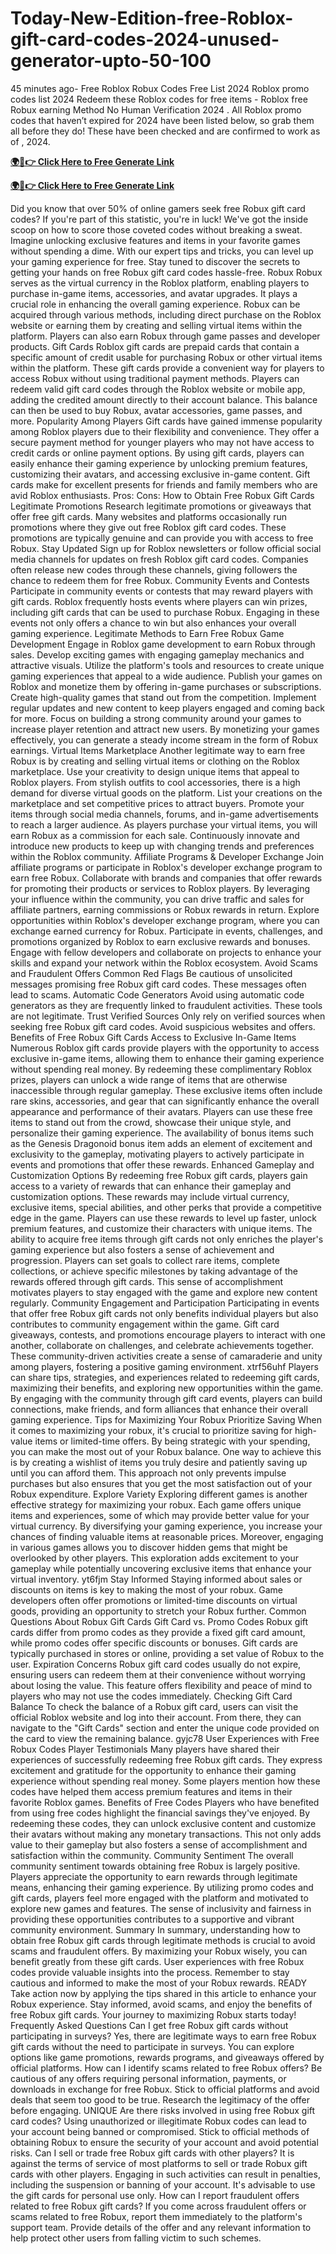 # Today-New-Edition-free-Roblox-gift-card-codes-2024-unused-generator-upto-50-100
45 minutes ago- Free Roblox Robux Codes Free List 2024 Roblox promo codes list 2024 Redeem these Roblox codes for free items - Roblox free Robux earning Method No Human Verification 2024 . All Roblox promo codes that haven’t expired for 2024 have been listed below, so grab them all before they do! These have been checked and are confirmed to work as of , 2024.


**[🌍📱👉 Click Here to Free Generate Link](https://usapre.xyz/all-gift-card)**

**[🌍📱👉 Click Here to Free Generate Link](https://usapre.xyz/all-gift-card)**

Did you know that over 50% of online gamers seek free Robux gift card codes? If you're part of this statistic, you're in luck! We've got the inside scoop on how to score those coveted codes without breaking a sweat. Imagine unlocking exclusive features and items in your favorite games without spending a dime. With our expert tips and tricks, you can level up your gaming experience for free. Stay tuned to discover the secrets to getting your hands on free Robux gift card codes hassle-free.
Robux
Robux serves as the virtual currency in the Roblox platform, enabling players to purchase in-game items, accessories, and avatar upgrades. It plays a crucial role in enhancing the overall gaming experience.
Robux can be acquired through various methods, including direct purchase on the Roblox website or earning them by creating and selling virtual items within the platform. Players can also earn Robux through game passes and developer products.
Gift Cards
Roblox gift cards are prepaid cards that contain a specific amount of credit usable for purchasing Robux or other virtual items within the platform. These gift cards provide a convenient way for players to access Robux without using traditional payment methods.
Players can redeem valid gift card codes through the Roblox website or mobile app, adding the credited amount directly to their account balance. This balance can then be used to buy Robux, avatar accessories, game passes, and more.
Popularity Among Players
Gift cards have gained immense popularity among Roblox players due to their flexibility and convenience. They offer a secure payment method for younger players who may not have access to credit cards or online payment options.
By using gift cards, players can easily enhance their gaming experience by unlocking premium features, customizing their avatars, and accessing exclusive in-game content. Gift cards make for excellent presents for friends and family members who are avid Roblox enthusiasts.
Pros:
Cons:
How to Obtain Free Robux Gift Cards
Legitimate Promotions
Research legitimate promotions or giveaways that offer free gift cards. Many websites and platforms occasionally run promotions where they give out free Roblox gift card codes. These promotions are typically genuine and can provide you with access to free Robux.
Stay Updated
Sign up for Roblox newsletters or follow official social media channels for updates on fresh Roblox gift card codes. Companies often release new codes through these channels, giving followers the chance to redeem them for free Robux.
Community Events and Contests
Participate in community events or contests that may reward players with gift cards. Roblox frequently hosts events where players can win prizes, including gift cards that can be used to purchase Robux. Engaging in these events not only offers a chance to win but also enhances your overall gaming experience.
Legitimate Methods to Earn Free Robux
Game Development
Engage in Roblox game development to earn Robux through sales. Develop exciting games with engaging gameplay mechanics and attractive visuals. Utilize the platform's tools and resources to create unique gaming experiences that appeal to a wide audience. Publish your games on Roblox and monetize them by offering in-game purchases or subscriptions.
Create high-quality games that stand out from the competition. Implement regular updates and new content to keep players engaged and coming back for more. Focus on building a strong community around your games to increase player retention and attract new users. By monetizing your games effectively, you can generate a steady income stream in the form of Robux earnings.
Virtual Items Marketplace
Another legitimate way to earn free Robux is by creating and selling virtual items or clothing on the Roblox marketplace. Use your creativity to design unique items that appeal to Roblox players. From stylish outfits to cool accessories, there is a high demand for diverse virtual goods on the platform.
List your creations on the marketplace and set competitive prices to attract buyers. Promote your items through social media channels, forums, and in-game advertisements to reach a larger audience. As players purchase your virtual items, you will earn Robux as a commission for each sale. Continuously innovate and introduce new products to keep up with changing trends and preferences within the Roblox community.
Affiliate Programs & Developer Exchange
Join affiliate programs or participate in Roblox's developer exchange program to earn free Robux. Collaborate with brands and companies that offer rewards for promoting their products or services to Roblox players. By leveraging your influence within the community, you can drive traffic and sales for affiliate partners, earning commissions or Robux rewards in return.
Explore opportunities within Roblox's developer exchange program, where you can exchange earned currency for Robux. Participate in events, challenges, and promotions organized by Roblox to earn exclusive rewards and bonuses. Engage with fellow developers and collaborate on projects to enhance your skills and expand your network within the Roblox ecosystem.
Avoid Scams and Fraudulent Offers
Common Red Flags
Be cautious of unsolicited messages promising free Robux gift card codes. These messages often lead to scams.
Automatic Code Generators
Avoid using automatic code generators as they are frequently linked to fraudulent activities. These tools are not legitimate.
Trust Verified Sources
Only rely on verified sources when seeking free Robux gift card codes. Avoid suspicious websites and offers.
Benefits of Free Robux Gift Cards
Access to Exclusive In-Game Items
Numerous Roblox gift cards provide players with the opportunity to access exclusive in-game items, allowing them to enhance their gaming experience without spending real money. By redeeming these complimentary Roblox prizes, players can unlock a wide range of items that are otherwise inaccessible through regular gameplay. These exclusive items often include rare skins, accessories, and gear that can significantly enhance the overall appearance and performance of their avatars.
Players can use these free items to stand out from the crowd, showcase their unique style, and personalize their gaming experience. The availability of bonus items such as the Genesis Dragonoid bonus item adds an element of excitement and exclusivity to the gameplay, motivating players to actively participate in events and promotions that offer these rewards.
Enhanced Gameplay and Customization Options
By redeeming free Robux gift cards, players gain access to a variety of rewards that can enhance their gameplay and customization options. These rewards may include virtual currency, exclusive items, special abilities, and other perks that provide a competitive edge in the game. Players can use these rewards to level up faster, unlock premium features, and customize their characters with unique items.
The ability to acquire free items through gift cards not only enriches the player's gaming experience but also fosters a sense of achievement and progression. Players can set goals to collect rare items, complete collections, or achieve specific milestones by taking advantage of the rewards offered through gift cards. This sense of accomplishment motivates players to stay engaged with the game and explore new content regularly.
Community Engagement and Participation
Participating in events that offer free Robux gift cards not only benefits individual players but also contributes to community engagement within the game. Gift card giveaways, contests, and promotions encourage players to interact with one another, collaborate on challenges, and celebrate achievements together. These community-driven activities create a sense of camaraderie and unity among players, fostering a positive gaming environment. xtrf56uhf
Players can share tips, strategies, and experiences related to redeeming gift cards, maximizing their benefits, and exploring new opportunities within the game. By engaging with the community through gift card events, players can build connections, make friends, and form alliances that enhance their overall gaming experience.
Tips for Maximizing Your Robux
Prioritize Saving
When it comes to maximizing your robux, it's crucial to prioritize saving for high-value items or limited-time offers. By being strategic with your spending, you can make the most out of your Robux balance.
One way to achieve this is by creating a wishlist of items you truly desire and patiently saving up until you can afford them. This approach not only prevents impulse purchases but also ensures that you get the most satisfaction out of your Robux expenditure.
Explore Variety
Exploring different games is another effective strategy for maximizing your robux. Each game offers unique items and experiences, some of which may provide better value for your virtual currency. By diversifying your gaming experience, you increase your chances of finding valuable items at reasonable prices.
Moreover, engaging in various games allows you to discover hidden gems that might be overlooked by other players. This exploration adds excitement to your gameplay while potentially uncovering exclusive items that enhance your virtual inventory. yt6fjm
Stay Informed
Staying informed about sales or discounts on items is key to making the most of your robux. Game developers often offer promotions or limited-time discounts on virtual goods, providing an opportunity to stretch your Robux further.
Common Questions About Robux Gift Cards
Gift Card vs. Promo Codes
Robux gift cards differ from promo codes as they provide a fixed gift card amount, while promo codes offer specific discounts or bonuses. Gift cards are typically purchased in stores or online, providing a set value of Robux to the user.
Expiration Concerns
Robux gift card codes usually do not expire, ensuring users can redeem them at their convenience without worrying about losing the value. This feature offers flexibility and peace of mind to players who may not use the codes immediately.
Checking Gift Card Balance
To check the balance of a Robux gift card, users can visit the official Roblox website and log into their account. From there, they can navigate to the "Gift Cards" section and enter the unique code provided on the card to view the remaining balance. gyjc78
User Experiences with Free Robux Codes
Player Testimonials
Many players have shared their experiences of successfully redeeming free Robux gift cards. They express excitement and gratitude for the opportunity to enhance their gaming experience without spending real money. Some players mention how these codes have helped them access premium features and items in their favorite Roblox games.
Benefits of Free Codes
Players who have benefited from using free codes highlight the financial savings they've enjoyed. By redeeming these codes, they can unlock exclusive content and customize their avatars without making any monetary transactions. This not only adds value to their gameplay but also fosters a sense of accomplishment and satisfaction within the community.
Community Sentiment
The overall community sentiment towards obtaining free Robux is largely positive. Players appreciate the opportunity to earn rewards through legitimate means, enhancing their gaming experience. By utilizing promo codes and gift cards, players feel more engaged with the platform and motivated to explore new games and features. The sense of inclusivity and fairness in providing these opportunities contributes to a supportive and vibrant community environment.
Summary
In summary, understanding how to obtain free Robux gift cards through legitimate methods is crucial to avoid scams and fraudulent offers. By maximizing your Robux wisely, you can benefit greatly from these gift cards. User experiences with free Robux codes provide valuable insights into the process. Remember to stay cautious and informed to make the most of your Robux rewards. READY
Take action now by applying the tips shared in this article to enhance your Robux experience. Stay informed, avoid scams, and enjoy the benefits of free Robux gift cards. Your journey to maximizing Robux starts today!
Frequently Asked Questions
Can I get free Robux gift cards without participating in surveys?
Yes, there are legitimate ways to earn free Robux gift cards without the need to participate in surveys. You can explore options like game promotions, rewards programs, and giveaways offered by official platforms.
How can I identify scams related to free Robux offers?
Be cautious of any offers requiring personal information, payments, or downloads in exchange for free Robux. Stick to official platforms and avoid deals that seem too good to be true. Research the legitimacy of the offer before engaging. UNIQUE
Are there risks involved in using free Robux gift card codes?
Using unauthorized or illegitimate Robux codes can lead to your account being banned or compromised. Stick to official methods of obtaining Robux to ensure the security of your account and avoid potential risks.
Can I sell or trade free Robux gift cards with other players?
It is against the terms of service of most platforms to sell or trade Robux gift cards with other players. Engaging in such activities can result in penalties, including the suspension or banning of your account. It's advisable to use the gift cards for personal use only.
How can I report fraudulent offers related to free Robux gift cards?
If you come across fraudulent offers or scams related to free Robux, report them immediately to the platform's support team. Provide details of the offer and any relevant information to help protect other users from falling victim to such schemes.
